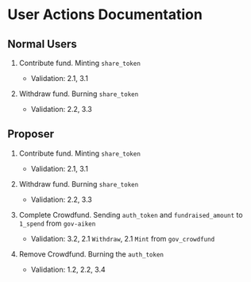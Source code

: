 # User Actions Documentation

## Normal Users

1. Contribute fund. Minting `share_token`

   - Validation: 2.1, 3.1

2. Withdraw fund. Burning ``share_token``

   - Validation: 2.2, 3.3

## Proposer

1. Contribute fund. Minting `share_token`

   - Validation: 2.1, 3.1

2. Withdraw fund. Burning `share_token`

   - Validation: 2.2, 3.3

3. Complete Crowdfund. Sending `auth_token` and `fundraised_amount` to `1_spend` from `gov-aiken`

   - Validation: 3.2, 2.1 `Withdraw`, 2.1 `Mint` from `gov_crowdfund`

4. Remove Crowdfund. Burning the `auth_token`

   - Validation: 1.2, 2.2, 3.4